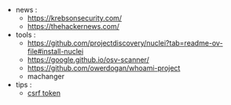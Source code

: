 - news :
  - https://krebsonsecurity.com/
  - https://thehackernews.com/
- tools :
  - https://github.com/projectdiscovery/nuclei?tab=readme-ov-file#install-nuclei
  - https://google.github.io/osv-scanner/
  - https://github.com/owerdogan/whoami-project
  - machanger
- tips :
  - [csrf token](https://www.stackhawk.com/blog/node-js-csrf-protection-guide-examples-and-how-to-enable-it/)
